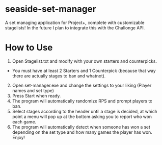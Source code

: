 # seaside-set-manager
A set managing application for Project+, complete with customizable stagelists! In the future I plan to integrate this with the Challonge API.

# How to Use
1. Open Stagelist.txt and modify with your own starters and counterpicks.
  - You must have at least 2 Starters and 1 Counterpick (because that way there are actually stages to ban and whatnot).
2. Open set-manager.exe and change the settings to your liking (Player names and set type)
3. Press Start when ready.
4. The program will automatically randomize RPS and prompt players to ban.
5. Select stages according to the header until a stage is decided, at which point a menu will pop up at the bottom asking you to report who won each game.
6. The program will automatically detect when someone has won a set depending on the set type and how many games the player has won.
Enjoy!

